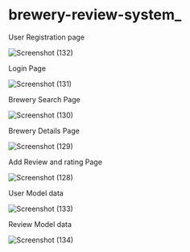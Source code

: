 # brewery-review-system_

User Registration page

![Screenshot (132)](https://github.com/KiranSg-coder/brewery-review-system_/assets/84786181/2091d28a-7b27-4d95-9340-badafadcf8e2)

Login Page

![Screenshot (131)](https://github.com/KiranSg-coder/brewery-review-system_/assets/84786181/023ee081-f1ca-474b-9ae1-1e4810858c1e)

Brewery Search Page

![Screenshot (130)](https://github.com/KiranSg-coder/brewery-review-system_/assets/84786181/0e122049-da03-4b63-b74e-985bb32b42bd)

Brewery Details Page

![Screenshot (129)](https://github.com/KiranSg-coder/brewery-review-system_/assets/84786181/8967b801-110f-42b1-ac3a-67aa940cce83)

Add Review and rating Page

![Screenshot (128)](https://github.com/KiranSg-coder/brewery-review-system_/assets/84786181/b9a9dfd0-5674-450f-b53c-833ff083cb43)

User Model data

![Screenshot (133)](https://github.com/KiranSg-coder/brewery-review-system_/assets/84786181/d22c225b-5be7-4486-b1dd-2f17518bce8f)

Review Model data

![Screenshot (134)](https://github.com/KiranSg-coder/brewery-review-system_/assets/84786181/dfb18faf-ffd6-4430-a3fd-5adc8dbb3f08)




